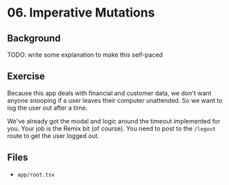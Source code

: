 # 06. Imperative Mutations

## Background

TODO: write some explanation to make this self-paced

## Exercise

Because this app deals with financial and customer data, we don't want anyone snooping if a user leaves their computer unattended. So we want to log the user out after a time.

We've already got the modal and logic around the timeout implemented for you. Your job is the Remix bit (of course). You need to post to the `/logout` route to get the user logged out.

## Files

- `app/root.tsx`
